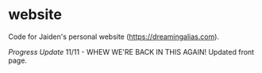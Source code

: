 # website

Code for Jaiden's personal website (https://dreamingalias.com).

*Progress Update*
11/11 - WHEW WE'RE BACK IN THIS AGAIN! Updated front page.
